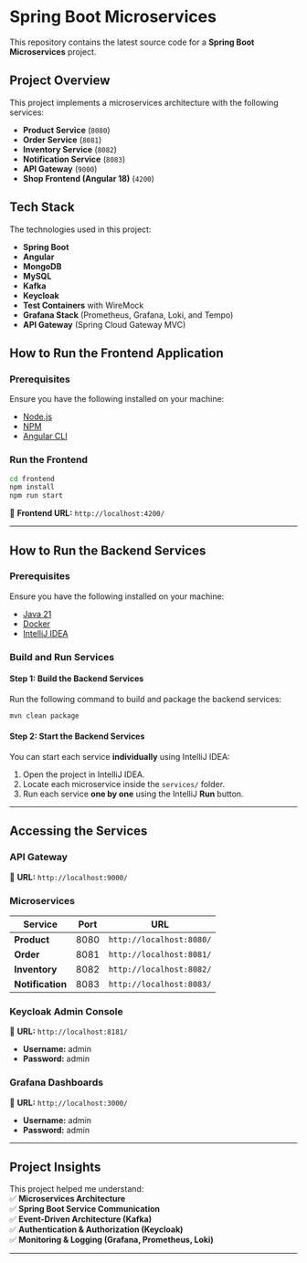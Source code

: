 # **Spring Boot Microservices**  

This repository contains the latest source code for a **Spring Boot Microservices** project.  

## **Project Overview**  

This project implements a microservices architecture with the following services:  

- **Product Service** (`8080`)  
- **Order Service** (`8081`)  
- **Inventory Service** (`8082`)  
- **Notification Service** (`8083`)  
- **API Gateway** (`9000`)  
- **Shop Frontend (Angular 18)** (`4200`)  

## **Tech Stack**  

The technologies used in this project:  

- **Spring Boot**  
- **Angular**  
- **MongoDB**  
- **MySQL**  
- **Kafka**  
- **Keycloak**  
- **Test Containers** with WireMock  
- **Grafana Stack** (Prometheus, Grafana, Loki, and Tempo)  
- **API Gateway** (Spring Cloud Gateway MVC)  


## **How to Run the Frontend Application**  

### **Prerequisites**  

Ensure you have the following installed on your machine:  

- [Node.js](https://nodejs.org/)  
- [NPM](https://www.npmjs.com/)  
- [Angular CLI](https://angular.io/cli)  

### **Run the Frontend**  

```sh
cd frontend
npm install
npm run start
```  

📌 **Frontend URL:** `http://localhost:4200/`  

---

## **How to Run the Backend Services**  

### **Prerequisites**  

Ensure you have the following installed on your machine:  

- [Java 21](https://www.oracle.com/java/technologies/javase/jdk21-archive-downloads.html)  
- [Docker](https://www.docker.com/)  
- [IntelliJ IDEA](https://www.jetbrains.com/idea/)  

### **Build and Run Services**  

#### **Step 1: Build the Backend Services**  

Run the following command to build and package the backend services:  

```sh
mvn clean package
```  

#### **Step 2: Start the Backend Services**  

You can start each service **individually** using IntelliJ IDEA:  

1. Open the project in IntelliJ IDEA.  
2. Locate each microservice inside the `services/` folder.  
3. Run each service **one by one** using the IntelliJ **Run** button.  

---

## **Accessing the Services**  

### **API Gateway**  
📌 **URL:** `http://localhost:9000/`  

### **Microservices**  
| Service           | Port  | URL                         |  
|------------------|-------|----------------------------|  
| **Product**      | 8080  | `http://localhost:8080/`   |  
| **Order**        | 8081  | `http://localhost:8081/`   |  
| **Inventory**    | 8082  | `http://localhost:8082/`   |  
| **Notification** | 8083  | `http://localhost:8083/`   |  

### **Keycloak Admin Console**  
📌 **URL:** `http://localhost:8181/`  
- **Username:** admin  
- **Password:** admin  

### **Grafana Dashboards**  
📌 **URL:** `http://localhost:3000/`  
- **Username:** admin  
- **Password:** admin  

---

## **Project Insights**  

This project helped me understand:  
✅ **Microservices Architecture**  
✅ **Spring Boot Service Communication**  
✅ **Event-Driven Architecture (Kafka)**  
✅ **Authentication & Authorization (Keycloak)**  
✅ **Monitoring & Logging (Grafana, Prometheus, Loki)**  

---

